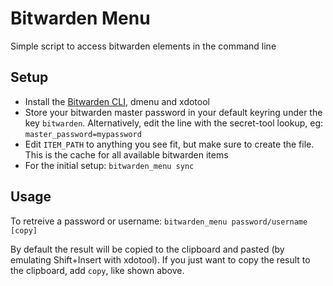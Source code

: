 # Bitwarden Menu

Simple script to access bitwarden elements in the command line

## Setup

- Install the [Bitwarden CLI](https://bitwarden.com/help/cli/), dmenu and xdotool
- Store your bitwarden master password in your default keyring under the key `bitwarden`.
Alternatively, edit the line with the secret-tool lookup, eg: `master_password=mypassword`
- Edit `ITEM_PATH` to anything you see fit, but make sure to create the file. This is the cache for all available bitwarden items
- For the initial setup: `bitwarden_menu sync`

## Usage
To retreive a password or username: `bitwarden_menu password/username [copy]`

By default the result will be copied to the clipboard and pasted (by emulating Shift+Insert with xdotool). 
If you just want to copy the result to the clipboard, add `copy`, like shown above.